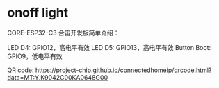 # onoff light


CORE-ESP32-C3 合宙开发板简单介绍：

LED D4: GPIO12，高电平有效
LED D5: GPIO13，高电平有效
Button Boot: GPIO9，低电平有效

QR code: https://project-chip.github.io/connectedhomeip/qrcode.html?data=MT:Y.K9042C00KA0648G00
